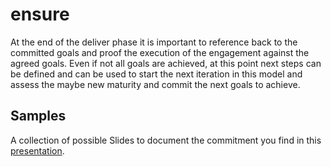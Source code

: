 # ensure

At the end of the deliver phase it is important to reference back to the committed goals and proof the execution of the engagement against the agreed goals. Even if not all goals are achieved, at this point next steps can be defined and can be used to start the next iteration in this model and assess the maybe new maturity and commit the next goals to achieve.

## Samples

A collection of possible Slides to document the commitment you find in this [presentation](ensure-samples.pptx).
